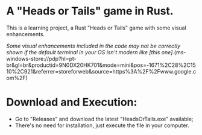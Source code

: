 # A "Heads or Tails" game in Rust.
This is a learning project, a Rust "Heads or Tails" game with some visual enhancements.

_Some visual enhancements included in the code may not be correctly shown if the default terminal in your OS isn't modern like [this one]._(ms-windows-store://pdp?hl=pt-br&gl=br&productid=9N0DX20HK701&mode=mini&pos=-1671%2C28%2C1510%2C921&referrer=storeforweb&source=https%3A%2F%2Fwww.google.com%2F)

# Download and Execution:
- Go to "Releases" and download the latest "HeadsOrTails.exe" available;
- There's no need for installation, just execute the file in your computer.
